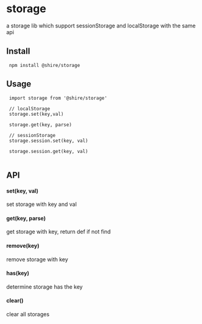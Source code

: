 # storage
a storage lib which support sessionStorage and localStorage with the same api

## Install

```
 npm install @shire/storage
```

## Usage

```
 import storage from '@shire/storage'
 
 // localStorage
 storage.set(key,val) 
 
 storage.get(key, parse)
 
 // sessionStorage
 storage.session.set(key, val)
 
 storage.session.get(key, val)
 
```

## API

#### set(key, val)

set storage with key and val

#### get(key, parse)

get storage with key, return def if not find

#### remove(key)

remove storage with key

#### has(key)

determine storage has the key

#### clear()
clear all storages
